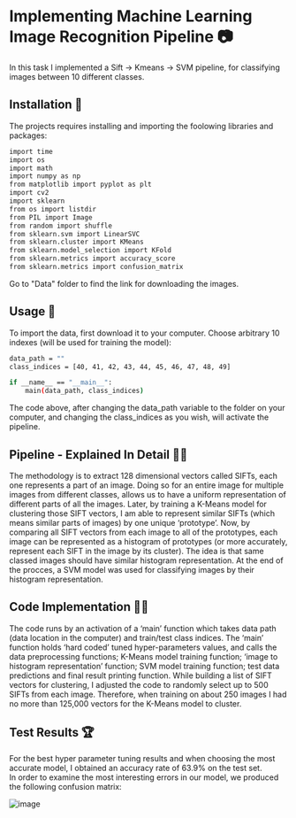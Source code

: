 # Implementing Machine Learning Image Recognition Pipeline 📷
In this task I implemented a Sift -> Kmeans -> SVM pipeline, for classifying images between 10 different classes.
<br>

## Installation 🔗
The projects requires installing and importing the foolowing libraries and packages:
  ```bash
  import time
  import os
  import math
  import numpy as np
  from matplotlib import pyplot as plt
  import cv2
  import sklearn
  from os import listdir
  from PIL import Image
  from random import shuffle
  from sklearn.svm import LinearSVC
  from sklearn.cluster import KMeans
  from sklearn.model_selection import KFold
  from sklearn.metrics import accuracy_score
  from sklearn.metrics import confusion_matrix
  ```
Go to "Data" folder to find the link for downloading the images.

## Usage 🤔
To import the data, first download it to your computer. Choose arbitrary 10 indexes (will be used for training the model):
  ```bash
  data_path = ""
  class_indices = [40, 41, 42, 43, 44, 45, 46, 47, 48, 49]

  if __name__ == "__main__":
      main(data_path, class_indices)
  ```
  
The code above, after changing the data_path variable to the folder on your computer, and changing the class_indices as you wish, will activate the pipeline.
<br>
## Pipeline - Explained In Detail 🕵️‍♀️
The methodology is to extract 128 dimensional vectors called SIFTs, each one represents a part of an image. Doing so for an entire image for multiple images from different classes, allows us to have a uniform representation of different parts of all the images.
Later, by training a K-Means model for clustering those SIFT vectors, I am able to represent similar SIFTs (which means similar parts of images) by one unique ‘prototype’.
Now, by comparing all SIFT vectors from each image to all of the prototypes, each image can be represented as a histogram of prototypes (or more accurately, represent each SIFT in the image by its cluster). The idea is that same classed images should have similar histogram representation.
At the end of the procces, a SVM model was used for classifying images by their histogram representation.
<br>
## Code Implementation 👩‍💻
The code runs by an activation of a ‘main’ function which takes data path (data location in the computer) and train/test class indices.
The ‘main’ function holds ‘hard coded’ tuned hyper-parameters values, and calls the data preprocessing functions; K-Means model training function; ‘image to histogram representation’ function; SVM model training function; test data predictions and final result printing function.
While building a list of SIFT vectors for clustering, I adjusted the code to randomly select up to 500 SIFTs from each image. Therefore, when training on about 250 images I had no more than 125,000 vectors for the K-Means model to cluster.
<br>
## Test Results 🏆
For the best hyper parameter tuning results and when choosing the most accurate model, I obtained an accuracy rate of 63.9% on the test set.
<br>
In order to examine the most interesting errors in our model, we produced the following confusion matrix:

![image](https://user-images.githubusercontent.com/61631269/123091559-2d655100-d432-11eb-8acb-b9323404688f.png)
<br>
